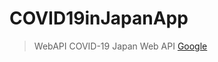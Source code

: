 # COVID19inJapanApp

> WebAPI  COVID-19 Japan Web API
[Google](https://documenter.getpostman.com/view/9215231/SzYaWe6h?version=latest)
